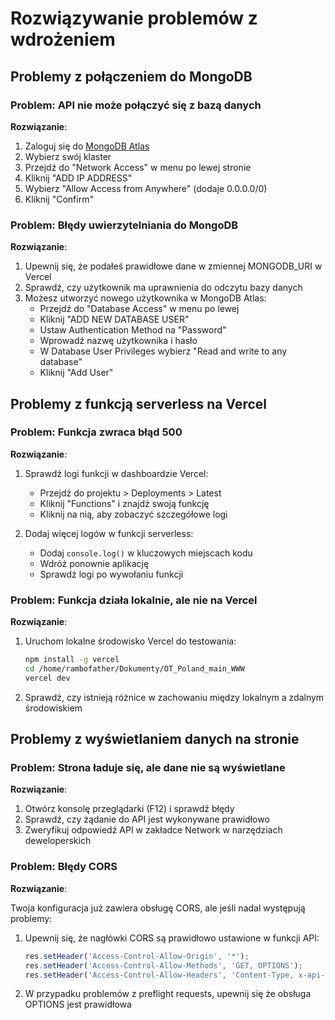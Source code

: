 # Rozwiązywanie problemów z wdrożeniem

## Problemy z połączeniem do MongoDB

### Problem: API nie może połączyć się z bazą danych

**Rozwiązanie**:

1. Zaloguj się do [MongoDB Atlas](https://cloud.mongodb.com/)
2. Wybierz swój klaster
3. Przejdź do "Network Access" w menu po lewej stronie
4. Kliknij "ADD IP ADDRESS"
5. Wybierz "Allow Access from Anywhere" (dodaje 0.0.0.0/0)
6. Kliknij "Confirm"

### Problem: Błędy uwierzytelniania do MongoDB

**Rozwiązanie**:

1. Upewnij się, że podałeś prawidłowe dane w zmiennej MONGODB_URI w Vercel
2. Sprawdź, czy użytkownik ma uprawnienia do odczytu bazy danych
3. Możesz utworzyć nowego użytkownika w MongoDB Atlas:
   - Przejdź do "Database Access" w menu po lewej
   - Kliknij "ADD NEW DATABASE USER"
   - Ustaw Authentication Method na "Password"
   - Wprowadź nazwę użytkownika i hasło
   - W Database User Privileges wybierz "Read and write to any database"
   - Kliknij "Add User"

## Problemy z funkcją serverless na Vercel

### Problem: Funkcja zwraca błąd 500

**Rozwiązanie**:

1. Sprawdź logi funkcji w dashboardzie Vercel:
   - Przejdź do projektu > Deployments > Latest
   - Kliknij "Functions" i znajdź swoją funkcję
   - Kliknij na nią, aby zobaczyć szczegółowe logi

2. Dodaj więcej logów w funkcji serverless:
   - Dodaj `console.log()` w kluczowych miejscach kodu
   - Wdróż ponownie aplikację
   - Sprawdź logi po wywołaniu funkcji

### Problem: Funkcja działa lokalnie, ale nie na Vercel

**Rozwiązanie**:

1. Uruchom lokalne środowisko Vercel do testowania:
   ```bash
   npm install -g vercel
   cd /home/rambofather/Dokumenty/OT_Poland_main_WWW
   vercel dev
   ```

2. Sprawdź, czy istnieją różnice w zachowaniu między lokalnym a zdalnym środowiskiem

## Problemy z wyświetlaniem danych na stronie

### Problem: Strona ładuje się, ale dane nie są wyświetlane

**Rozwiązanie**:

1. Otwórz konsolę przeglądarki (F12) i sprawdź błędy
2. Sprawdź, czy żądanie do API jest wykonywane prawidłowo
3. Zweryfikuj odpowiedź API w zakładce Network w narzędziach deweloperskich

### Problem: Błędy CORS

**Rozwiązanie**:

Twoja konfiguracja już zawiera obsługę CORS, ale jeśli nadal występują problemy:

1. Upewnij się, że nagłówki CORS są prawidłowo ustawione w funkcji API:
   ```javascript
   res.setHeader('Access-Control-Allow-Origin', '*');
   res.setHeader('Access-Control-Allow-Methods', 'GET, OPTIONS');
   res.setHeader('Access-Control-Allow-Headers', 'Content-Type, x-api-key');
   ```

2. W przypadku problemów z preflight requests, upewnij się że obsługa OPTIONS jest prawidłowa
